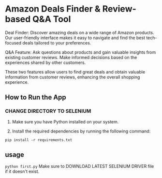# Amazon Deals Finder & Review-based Q&A Tool

Deal Finder: Discover amazing deals on a wide range of Amazon products. Our user-friendly interface makes it easy to navigate and find the best tech-focused deals tailored to your preferences.

Q&A Feature: Ask questions about products and gain valuable insights from existing customer reviews. Make informed decisions based on the experiences shared by other customers.

These two features allow users to find great deals and obtain valuable information from customer reviews, enhancing the overall shopping experience.

## How to Run the App
###  CHANGE DIRECTORY TO SELENIUM 
1. Make sure you have Python installed on your system.

2. Install the required dependencies by running the following command:

`pip install -r requirements.txt`
## usage
`python first.py`
Make sure to DOWNLOAD  LATEST SELENIUM DRIVER file if it doesn't exist.
